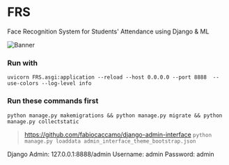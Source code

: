 # FRS
Face Recognition System for Students' Attendance using Django &amp; ML

![Banner](https://www.invixium.com/wp-content/uploads/2021/04/ixm-titan-banner.jpg)

### Run with
`uvicorn FRS.asgi:application --reload --host 0.0.0.0 --port 8888  --use-colors --log-level info`

### Run these commands first
    python manage.py makemigrations && python manage.py migrate && python manage.py collectstatic

> https://github.com/fabiocaccamo/django-admin-interface
`python manage.py loaddata admin_interface_theme_bootstrap.json`

Django Admin: 127.0.0.1:8888/admin
Username: admin
Password: admin